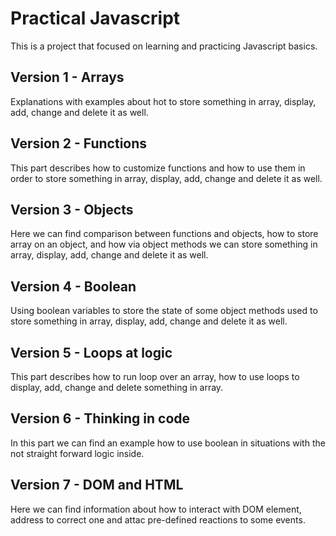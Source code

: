 # Practical Javascript

This is a project that focused on learning and practicing Javascript basics.

## Version 1 - Arrays

Explanations with examples about hot to store something in array, display, add, change and delete it as well.

## Version 2 - Functions

This part describes how to customize functions and how to use them in order to store something in array, display, add, change and delete it as well.

## Version 3 - Objects

Here we can find comparison between functions and objects, how to store array on an object, and how via object methods we can store something in array, display, add, change and delete it as well.

## Version 4 - Boolean

Using boolean variables to store the state of some object methods used to store something in array, display, add, change and delete it as well.

## Version 5 - Loops at logic

This part describes how to run loop over an array, how to use loops to display, add, change and delete something in array.

## Version 6 - Thinking in code

In this part we can find an example how to use boolean in situations with the not straight forward logic inside.

## Version 7 - DOM and HTML

Here we can find information about how to interact with DOM element, address to correct one and attac pre-defined reactions to some events.
